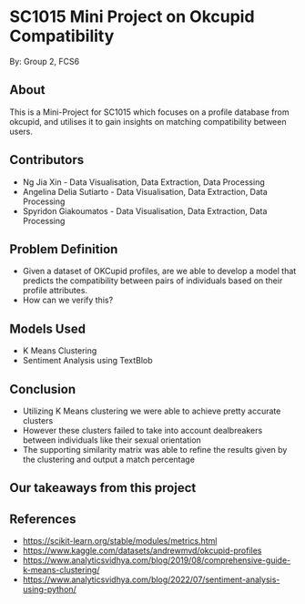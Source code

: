 # SC1015 Mini Project on Okcupid Compatibility

By: Group 2, FCS6

About
---
This is a Mini-Project for SC1015 which focuses on a profile database from okcupid, and utilises it to gain insights on matching compatibility between users. 

Contributors
---

- Ng Jia Xin - Data Visualisation, Data Extraction, Data Processing
- Angelina Delia Sutiarto - Data Visualisation, Data Extraction, Data Processing
- Spyridon Giakoumatos - Data Visualisation, Data Extraction, Data Processing

Problem Definition
---
- Given a dataset of OKCupid profiles, are we able to develop a model that predicts the compatibility between pairs of individuals based on their profile attributes.
- How can we verify this?

Models Used
---
- K Means Clustering
- Sentiment Analysis using TextBlob

Conclusion
---
- Utilizing K Means clustering we were able to achieve pretty accurate clusters
- However these clusters failed to take into account dealbreakers between individuals like their sexual orientation
- The supporting similarity matrix was able to refine the results given by the clustering and output a match percentage

Our takeaways from this project
---

References
---
- https://scikit-learn.org/stable/modules/metrics.html
- https://www.kaggle.com/datasets/andrewmvd/okcupid-profiles
- https://www.analyticsvidhya.com/blog/2019/08/comprehensive-guide-k-means-clustering/
- https://www.analyticsvidhya.com/blog/2022/07/sentiment-analysis-using-python/
